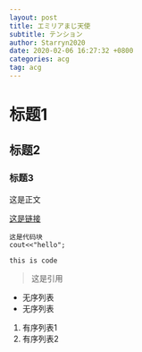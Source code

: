 ```yaml
---
layout: post
title: エミリアまじ天使
subtitle: テンション
author: Starryn2020
date: 2020-02-06 16:27:32 +0800
categories: acg
tag: acg
---
```

# 标题1
## 标题2
### 标题3


这是正文  

[这是链接](www.baidu.com)

```
这是代码块
cout<<"hello";
```

`this is code`

>这是引用


- 无序列表
- 无序列表

1. 有序列表1
1. 有序列表2